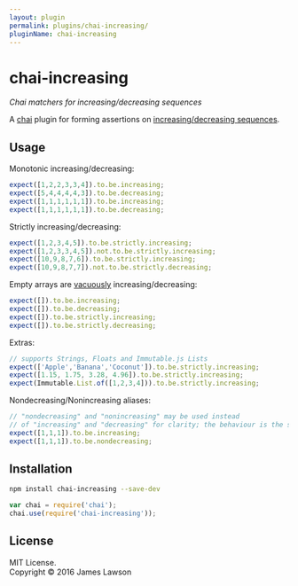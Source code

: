 ```yaml
---
layout: plugin
permalink: plugins/chai-increasing/
pluginName: chai-increasing
---
```


# chai-increasing

*Chai matchers for increasing/decreasing sequences*

A [chai](http://chaijs.com/) plugin for forming assertions on [increasing/decreasing sequences](https://en.wikipedia.org/wiki/Sequence#Increasing_and_decreasing).

## Usage

Monotonic increasing/decreasing:
```javascript
expect([1,2,2,3,3,4]).to.be.increasing;
expect([5,4,4,4,4,3]).to.be.decreasing;
expect([1,1,1,1,1,1]).to.be.increasing;
expect([1,1,1,1,1,1]).to.be.decreasing;
```

Strictly increasing/decreasing:
```javascript
expect([1,2,3,4,5]).to.be.strictly.increasing;
expect([1,2,3,3,4,5]).not.to.be.strictly.increasing;
expect([10,9,8,7,6]).to.be.strictly.increasing;
expect([10,9,8,7,7]).not.to.be.strictly.decreasing;
```

Empty arrays are [vacuously](https://en.wikipedia.org/wiki/Vacuous_truth) increasing/decreasing:
```javascript
expect([]).to.be.increasing;
expect([]).to.be.decreasing;
expect([]).to.be.strictly.increasing;
expect([]).to.be.strictly.decreasing;
```

Extras:
```javascript
// supports Strings, Floats and Immutable.js Lists
expect(['Apple','Banana','Coconut']).to.be.strictly.increasing;
expect([1.15, 1.75, 3.28, 4.96]).to.be.strictly.increasing;
expect(Immutable.List.of([1,2,3,4])).to.be.strictly.increasing;
```

Nondecreasing/Nonincreasing aliases:
```javascript
// "nondecreasing" and "nonincreasing" may be used instead 
// of "increasing" and "decreasing" for clarity; the behaviour is the same.
expect([1,1,1]).to.be.increasing;
expect([1,1,1]).to.be.nondecreasing;
```

## Installation

```bash
npm install chai-increasing --save-dev
```

```javascript
var chai = require('chai');
chai.use(require('chai-increasing'));
```

## License

MIT License.    
Copyright © 2016 James Lawson
